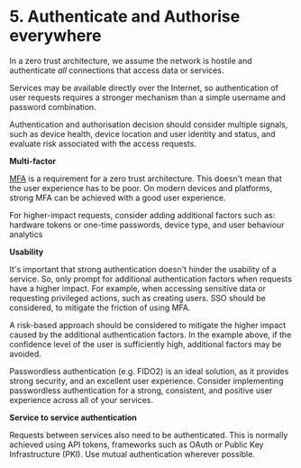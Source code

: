 # 5. Authenticate and Authorise everywhere

In a zero trust architecture, we assume the network is hostile and authenticate *all* connections that access data or services.

Services may be available directly over the Internet, so authentication of user requests requires a stronger mechanism than a simple username and password combination.

Authentication and authorisation decision should consider multiple signals, such as device health, device location and user identity and status, and evaluate risk associated with the access requests.

**Multi-factor**

[MFA](https://www.ncsc.gov.uk/guidance/multi-factor-authentication-online-services) is a requirement for a zero trust architecture. This doesn't mean that the user experience has to be poor. On modern devices and platforms, strong MFA can be achieved with a good user experience.

For higher-impact requests, consider adding additional factors such as: hardware tokens or one-time passwords, device type, and user behaviour analytics

**Usability**

It's important that strong authentication doesn't hinder the usability of a service. So, only prompt for additional authentication factors when requests have a higher impact. For example, when accessing sensitive data or requesting privileged actions, such as creating users. SSO should be considered, to mitigate the friction of using MFA.

A risk-based approach should be considered to mitigate the higher impact caused by the additional authentication factors. In the example above, if the confidence level of the user is sufficiently high, additional factors may be avoided.

Passwordless authentication (e.g. FIDO2) is an ideal solution, as it provides strong security, and an excellent user experience. Consider implementing passwordless authentication for a strong, consistent, and positive user experience across all of your services.

**Service to service authentication**

Requests between services also need to be authenticated. This is normally achieved using API tokens, frameworks such as OAuth or Public Key Infrastructure (PKI). Use mutual authentication wherever possible.
